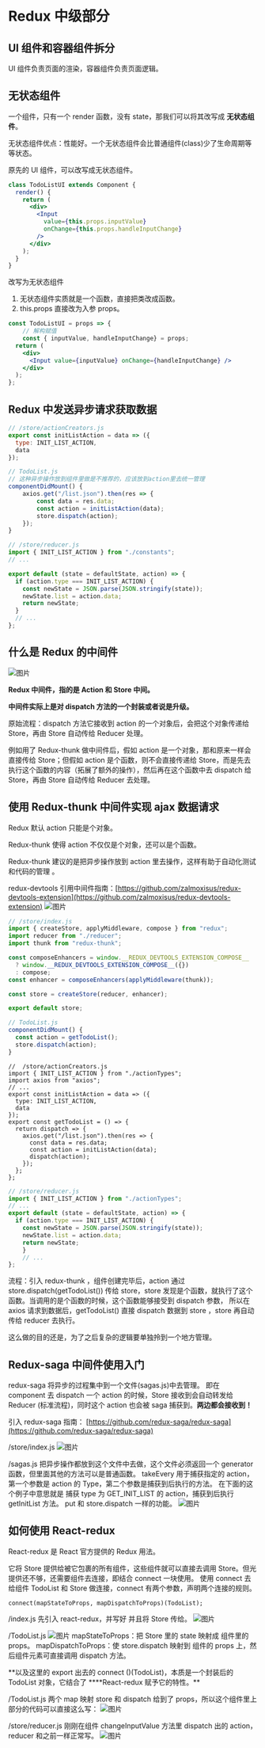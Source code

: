 # Redux 中级部分

## UI 组件和容器组件拆分

UI 组件负责页面的渲染，容器组件负责页面逻辑。

## 无状态组件

一个组件，只有一个 render 函数，没有 state，那我们可以将其改写成 **无状态组件**。

无状态组件优点：性能好。一个无状态组件会比普通组件(class)少了生命周期等等状态。

原先的 UI 组件，可以改写成无状态组件。

```jsx
class TodoListUI extends Component {
  render() {
    return (
      <div>
        <Input
          value={this.props.inputValue}
          onChange={this.props.handleInputChange}
        />
      </div>
    );
  }
}
```

改写为无状态组件

1. 无状态组件实质就是一个函数，直接把类改成函数。
2. this.props 直接改为入参 props。

```jsx
const TodoListUI = props => {
	// 解构赋值
	const { inputValue, handleInputChange} = props;
  return (
    <div>
      <Input value={inputValue} onChange={handleInputChange} />
    </div>
  );
};
```

## Redux 中发送异步请求获取数据

```jsx
// /store/actionCreators.js
export const initListAction = data => ({
  type: INIT_LIST_ACTION,
  data
});
```

```jsx
// TodoList.js
// 这种异步操作放到组件里做是不推荐的，应该放到action里去统一管理
componentDidMount() {
	axios.get("/list.json").then(res => {
		const data = res.data;
		const action = initListAction(data);
		store.dispatch(action);
	});
}
```

```jsx
// /store/reducer.js
import { INIT_LIST_ACTION } from "./constants";
// ...

export default (state = defaultState, action) => {
  if (action.type === INIT_LIST_ACTION) {
    const newState = JSON.parse(JSON.stringify(state));
    newState.list = action.data;
    return newState;
  }
  // ...
};
```

## 什么是 Redux 的中间件

![图片](https://images-cdn.shimo.im/Apih0T1CRkIvvZpE/image.png!thumbnail)

**Redux 中间件，指的是 Action 和 Store 中间。**

**中间件实际上是对 dispatch 方法的一个封装或者说是升级。**

原始流程：dispatch 方法它接收到 action 的一个对象后，会把这个对象传递给 Store，再由 Store 自动传给 Reducer 处理。

例如用了 Redux-thunk 做中间件后，假如 action 是一个对象，那和原来一样会直接传给 Store；但假如 action 是个函数，则不会直接传递给 Store，而是先去执行这个函数的内容（拓展了额外的操作），然后再在这个函数中去 dispatch 给 Store，再由 Store 自动传给 Reducer 去处理。

## 使用 Redux-thunk 中间件实现 ajax 数据请求

Redux 默认 action 只能是个对象。

Redux-thunk 使得 action 不仅仅是个对象，还可以是个函数。

Redux-thunk 建议的是把异步操作放到 action 里去操作，这样有助于自动化测试和代码的管理 。

redux-devtools 引用中间件指南：[https://github.com/zalmoxisus/redux-devtools-extension](https://github.com/zalmoxisus/redux-devtools-extension)
![图片](https://images-cdn.shimo.im/YfHp6WVXcwkB7oPd/image.png!thumbnail)

```jsx
// /store/index.js
import { createStore, applyMiddleware, compose } from "redux";
import reducer from "./reducer";
import thunk from "redux-thunk";

const composeEnhancers = window.__REDUX_DEVTOOLS_EXTENSION_COMPOSE__
  ? window.__REDUX_DEVTOOLS_EXTENSION_COMPOSE__({})
  : compose;
const enhancer = composeEnhancers(applyMiddleware(thunk));

const store = createStore(reducer, enhancer);

export default store;
```

```jsx
// TodoList.js
componentDidMount() {
  const action = getTodoList();
  store.dispatch(action);
}
```

```jsx{10,14}
//  /store/actionCreators.js
import { INIT_LIST_ACTION } from "./actionTypes";
import axios from "axios";
// ...
export const initListAction = data => ({
  type: INIT_LIST_ACTION,
  data
});
export const getTodoList = () => {
  return dispatch => {
    axios.get("/list.json").then(res => {
      const data = res.data;
      const action = initListAction(data);
      dispatch(action);
    });
  };
};
```

```jsx
// /store/reducer.js
import { INIT_LIST_ACTION } from "./actionTypes";
// ...
export default (state = defaultState, action) => {
  if (action.type === INIT_LIST_ACTION) {
    const newState = JSON.parse(JSON.stringify(state));
    newState.list = action.data;
    return newState;
	}
	// ...
};
```


流程：引入 redux-thunk ，组件创建完毕后，action 通过 store.dispatch(getTodoList()) 传给 store，store 发现是个函数，就执行了这个函数。当调用的是个函数的时候，这个函数能够接受到 dispatch 参数， 所以在 axios 请求到数据后，getTodoList() 直接 dispatch 数据到 store ，store 再自动传给 reducer 去执行。

这么做的目的还是，为了之后复杂的逻辑要单独拎到一个地方管理。

## Redux-saga 中间件使用入门

redux-saga 将异步的过程集中到一个文件(sagas.js)中去管理。
即在 component 去 dispatch 一个 action 的时候，Store 接收到会自动转发给 Reducer (标准流程)，同时这个 action 也会被 saga 捕获到。**两边都会接收到！**

引入 redux-saga 指南： [https://github.com/redux-saga/redux-saga](https://github.com/redux-saga/redux-saga)

/store/index.js
![图片](https://images-cdn.shimo.im/Py0L8qNOz2UcYk73/image.png!thumbnail)

/sagas.js
把异步操作都放到这个文件中去做，这个文件必须返回一个 generator 函数，但里面其他的方法可以是普通函数。
takeEvery 用于捕获指定的 action，第一个参数是 action 的 Type，第二个参数是捕获到后执行的方法。 在下面的这个例子中意思就是 捕获 type 为 GET_INIT_LIST 的 action，捕获到后执行 getInitList 方法。
put 和 store.dispatch 一样的功能。
![图片](https://images-cdn.shimo.im/Mqtji1MEuYQVFLCZ/image.png!thumbnail)

## 如何使用 React-redux

React-redux 是 React 官方提供的 Redux 用法。

<Provider /> 它将 Store 提供给被它包裹的所有组件，这些组件就可以直接去调用 Store。但光提供还不够，还需要组件去连接，即结合 connect 一块使用。
使用 connect 去给组件 TodoList 和 Store 做连接，connect 有两个参数，声明两个连接的规则。

```
connect(mapStateToProps, mapDispatchToProps)(TodoList);
```

/index.js
先引入 react-redux，并写好 <Provider /> 并且将 Store 传给<Provider />。
![图片](https://images-cdn.shimo.im/l2ScQavszWYHTha3/image.png!thumbnail)

/TodoList.js
![图片](https://images-cdn.shimo.im/8hgEpmjYYS864KDI/image.png!thumbnail)
mapStateToProps：把 Store 里的 state 映射成 组件里的 props。
mapDispatchToProps：使 store.dispatch 映射到 组件的 props 上，然后组件元素可直接调用 dispatch 方法。

**以及这里的 export 出去的 connect ()(TodoList)，本质是一个封装后的 TodoList 对象，它结合了 \*\***React-redux 赋予它的特性。\*\*

/TodoList.js
两个 map 映射 store 和 dispatch 给到了 props，所以这个组件里上部分的代码可以直接这么写：
![图片](https://images-cdn.shimo.im/5xCV5I3vpE0xeRzj/image.png!thumbnail)

/store/reducer.js
刚刚在组件 changeInputValue 方法里 dispatch 出的 action， reducer 和之前一样正常写。
![图片](https://images-cdn.shimo.im/nL9myWu710IiPh7I/image.png!thumbnail)